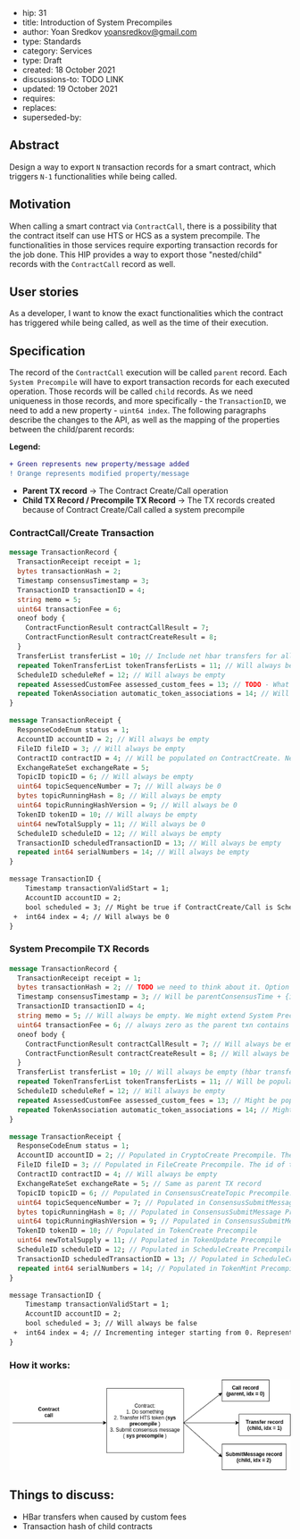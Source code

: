- hip: 31
- title: Introduction of System Precompiles
- author: Yoan Sredkov <yoansredkov@gmail.com>
- type: Standards
- category: Services
- type: Draft
- created: 18 October 2021
- discussions-to: TODO LINK
- updated: 19 October 2021
- requires:
- replaces:
- superseded-by:

## Abstract

Design a way to export `N` transaction records for a smart contract, which triggers `N-1` functionalities
while being called. 

## Motivation

When calling a smart contract via `ContractCall`, there is a possibility that the contract itself can use HTS or HCS
as a system precompile. The functionalities in those services require exporting transaction records for the job done.
This HIP provides a way to export those "nested/child" records with the `ContractCall` record as well.

## User stories

As a developer, I want to know the exact functionalities which the contract has triggered while being called, as well
as the time of their execution.

## Specification
The record of the `ContractCall` execution will be called `parent` record.
Each `System Precompile` will have to export transaction records for each executed operation. Those records will be called `child` records.
As we need uniqueness in those records, and more specifically - the `TransactionID`, we need to add a new property - `uint64 index`.
The following paragraphs describe the changes to the API, as well as the mapping of the properties between the child/parent records:

**Legend:**
```diff
+ Green represents new property/message added
! Orange represents modified property/message
```
- **Parent TX record** → The Contract Create/Call operation
- **Child TX Record / Precompile TX Record** → The TX records created because of Contract Create/Call called a system precompile

### ContractCall/Create Transaction

```protobuf
message TransactionRecord {
  TransactionReceipt receipt = 1;
  bytes transactionHash = 2;
  Timestamp consensusTimestamp = 3;
  TransactionID transactionID = 4;
  string memo = 5;
  uint64 transactionFee = 6;
  oneof body {
    ContractFunctionResult contractCallResult = 7;
    ContractFunctionResult contractCreateResult = 8;
  }
  TransferList transferList = 10; // Include net hbar transfers for all internal TX (including System Precompiles)
  repeated TokenTransferList tokenTransferLists = 11; // Will always be empty
  ScheduleID scheduleRef = 12; // Will always be empty
  repeated AssessedCustomFee assessed_custom_fees = 13; // TODO - What should happen to Custom fees?
  repeated TokenAssociation automatic_token_associations = 14; // Will always be empty
}
```

```protobuf
message TransactionReceipt {
  ResponseCodeEnum status = 1;
  AccountID accountID = 2; // Will always be empty
  FileID fileID = 3; // Will always be empty
  ContractID contractID = 4; // Will be populated on ContractCreate. Newly created Contract
  ExchangeRateSet exchangeRate = 5; 
  TopicID topicID = 6; // Will always be empty
  uint64 topicSequenceNumber = 7; // Will always be 0
  bytes topicRunningHash = 8; // Will always be empty
  uint64 topicRunningHashVersion = 9; // Will always be 0
  TokenID tokenID = 10; // Will always be empty
  uint64 newTotalSupply = 11; // Will always be 0
  ScheduleID scheduleID = 12; // Will always be empty
  TransactionID scheduledTransactionID = 13; // Will always be empty
  repeated int64 serialNumbers = 14; // Will always be empty
}
```

```diff
message TransactionID {
	Timestamp transactionValidStart = 1;
	AccountID accountID = 2;
	bool scheduled = 3; // Might be true if ContractCreate/Call is Scheduled TX
 +  int64 index = 4; // Will always be 0
}
```

### System Precompile TX Records

```protobuf
message TransactionRecord {
  TransactionReceipt receipt = 1;
  bytes transactionHash = 2; // TODO we need to think about it. Option 1 -> Empty; Option 2 -> See what Scheduled TXns do
  Timestamp consensusTimestamp = 3; // Will be parentConsensusTime + {index} nano
  TransactionID transactionID = 4;
  string memo = 5; // Will always be empty. We might extend System Precompiles to support memo but its not must have
  uint64 transactionFee = 6; // always zero as the parent txn contains aggregated fee
  oneof body { 
    ContractFunctionResult contractCallResult = 7; // Will always be empty
    ContractFunctionResult contractCreateResult = 8; // Will always be empty
  }
  TransferList transferList = 10; // Will always be empty (hbar transfers + fees are included in parent TX record)
  repeated TokenTransferList tokenTransferLists = 11; // Will be populated in the case of HTS Transfer System precompile call
  ScheduleID scheduleRef = 12; // Will always be empty 
  repeated AssessedCustomFee assessed_custom_fees = 13; // Might be populated in the case of HTS Transfer System precompile. TODO in the case of HBARS, where should we put them???
  repeated TokenAssociation automatic_token_associations = 14; // Might be populated in the case of HTS Transfer System Precompile
}
```

```protobuf
message TransactionReceipt {
  ResponseCodeEnum status = 1;
  AccountID accountID = 2; // Populated in CryptoCreate Precompile. The id of the newly created account
  FileID fileID = 3; // Populated in FileCreate Precompile. The id of the newly created file
  ContractID contractID = 4; // Will always be empty
  ExchangeRateSet exchangeRate = 5; // Same as parent TX record
  TopicID topicID = 6; // Populated in ConsensusCreateTopic Precompile. The id of the newly created topic
  uint64 topicSequenceNumber = 7; // Populated in ConsensusSubmitMessage Precompile. The new sequence number of the topic the received the message
  bytes topicRunningHash = 8; // Populated in ConsensusSubmitMessage Precompile
  uint64 topicRunningHashVersion = 9; // Populated in ConsensusSubmitMessage Precompile
  TokenID tokenID = 10; // Populated in TokenCreate Precompile
  uint64 newTotalSupply = 11; // Populated in TokenUpdate Precompile
  ScheduleID scheduleID = 12; // Populated in ScheduleCreate Precompile
  TransactionID scheduledTransactionID = 13; // Populated in ScheduleCreate or Schedule Sign Precompiles
  repeated int64 serialNumbers = 14; // Populated in TokenMint Precompiles
}
```


```diff
message TransactionID {
	Timestamp transactionValidStart = 1;
	AccountID accountID = 2;
	bool scheduled = 3; // Will always be false
 +  int64 index = 4; // Incrementing integer starting from 0. Represents the number of System Precompiles triggered by the parent transaction.
}
```

### How it works:
![Flow](../assets/hip-31/CC%20txn%20record%20design.png)



## Things to discuss:
- HBar transfers when caused by custom fees
- Transaction hash of child contracts